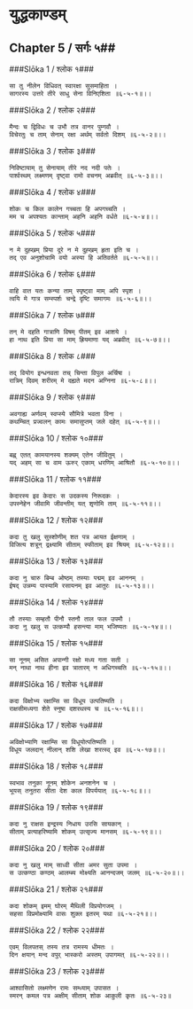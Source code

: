 युद्धकाण्डम्
===============================


## Chapter 5  / सर्गः ५##


###Slōka 1 / श्लोक १###


    सा तु नीलेन विधिवत् स्वारक्षा सुसमाहिता ।
    सागरस्य उत्तरे तीरे साधु सेना विनिएशिता ॥६-५-१॥।।


###Slōka 2 / श्लोक २###


    मैन्दः च द्विविधः च उभौ तत्र वानर पुम्गवौ ।
    विचेरतुः च ताम् सेनाम् रक्षा अर्थम् सर्वतो दिशम् ॥६-५-२॥।।


###Slōka 3 / श्लोक ३###


    निविष्टायाम् तु सेनायाम् तीरे नद नदी पतेः ।
    पार्श्वस्थम् लक्ष्मणम् दृष्ट्वा रामो वचनम् अब्रवीत् ॥६-५-३॥।।


###Slōka 4 / श्लोक ४###


    शोकः च किल कालेन गच्चता हि अपगच्चति ।
    मम च अपश्यतः कान्ताम् अहनि अहनि वर्धते ॥६-५-४॥।।


###Slōka 5 / श्लोक ५###


    न मे दुह्खम् प्रिया दूरे न मे दुह्खम् हृता इति च ।
    तद् एव अनुशोचामि वयो अस्या हि अतिवर्तते ॥६-५-५॥।।


###Slōka 6 / श्लोक ६###


    वाहि वात यतः कन्या ताम् स्पृष्ट्वा माम् अपि स्पृश ।
    त्वयि मे गात्र सम्स्पर्शः चन्द्रे दृष्टि समागमः ॥६-५-६॥।।


###Slōka 7 / श्लोक ७###


    तन् मे दहति गात्राणि विषम् पीतम् इव आशये ।
    हा नाथ इति प्रिया सा माम् ह्रियमाणा यद् अब्रवीत् ॥६-५-७॥।।


###Slōka 8 / श्लोक ८###


    तद् वियोग इन्धनवता तच् चिन्ता विपुल अर्चिषा ।
    रात्रिम् दिवम् शरीरम् मे दह्यते मदन अग्निना ॥६-५-८॥।।


###Slōka 9 / श्लोक ९###


    अवगाह्य अर्णवम् स्वप्स्ये सौमित्रे भवता विना ।
    कथम्चित् प्रज्वलन् कामः समासुप्तम् जले दहेत् ॥६-५-९॥।।


###Slōka 10 / श्लोक १०###


    बह्व् एतत् कामयानस्य शक्यम् एतेन जीवितुम् ।
    यद् अहम् सा च वाम ऊरुर् एकाम् धरणिम् आश्रितौ ॥६-५-१०॥।।


###Slōka 11 / श्लोक ११###


    केदारस्य इव केदारः स उदकस्य निरूदकः ।
    उपस्नेहेन जीवामि जीवन्तीम् यत् शृणोमि ताम् ॥६-५-११॥।।


###Slōka 12 / श्लोक १२###


    कदा तु खलु सुस्शोणीम् शत पत्र आयत ईक्षणाम् ।
    विजित्य शत्रून् द्रक्ष्यामि सीताम् स्फीताम् इव श्रियम् ॥६-५-१२॥।।


###Slōka 13 / श्लोक १३###


    कदा नु चारु बिम्ब ओष्ठम् तस्याः पद्मम् इव आननम् ।
    ईषद् उन्नम्य पास्यामि रसायनम् इव आतुरः ॥६-५-१३॥।।


###Slōka 14 / श्लोक १४###


    तौ तस्याः सम्हतौ पीनौ स्तनौ ताल फल उपमौ ।
    कदा नु खलु स उत्कम्पौ हसन्त्या माम् भजिष्यतः ॥६-५-१४॥।।


###Slōka 15 / श्लोक १५###


    सा नूनम् असित अपान्गी रक्षो मध्य गता सती ।
    मन् नाथा नाथ हीना इव त्रातारम् न अधिगच्चति ॥६-५-१५॥।।


###Slōka 16 / श्लोक १६###


    कदा विक्षोभ्य रक्षाम्सि सा विधूय उत्पतिष्यति ।
    राक्षसीमध्यगा शेते स्नुषा दशरथस्य च ॥६-५-१६॥।।


###Slōka 17 / श्लोक १७###


    अविक्षोभ्याणि रक्षाम्सि सा विधूयोत्पतिष्यति ।
    विधूय जलदान् नीलान् शशि लेखा शरत्स्व् इव ॥६-५-१७॥।।


###Slōka 18 / श्लोक १८###


    स्वभाव तनुका नूनम् शोकेन अनशनेन च ।
    भूयस् तनुतरा सीता देश काल विपर्ययात् ॥६-५-१८॥।।


###Slōka 19 / श्लोक १९###


    कदा नु राक्षस इन्द्रस्य निधाय उरसि सायकान् ।
    सीताम् प्रत्याहरिष्यामि शोकम् उत्सृज्य मानसम् ॥६-५-१९॥।।


###Slōka 20 / श्लोक २०###


    कदा नु खलु माम् साध्वी सीता अमर सुता उपमा ।
    स उत्कण्ठा कण्ठम् आलम्ब्य मोक्ष्यति आनन्दजम् जलम् ॥६-५-२०॥।।


###Slōka 21 / श्लोक २१###


    कदा शोकम् इमम् घोरम् मैथिली विप्रयोगजम् ।
    सहसा विप्रमोक्ष्यामि वासः शुक्ल इतरम् यथा ॥६-५-२१॥।।


###Slōka 22 / श्लोक २२###


    एवम् विलपतस् तस्य तत्र रामस्य धीमतः ।
    दिन क्षयान् मन्द वपुर् भास्करो अस्तम् उपागमत् ॥६-५-२२॥।।


###Slōka 23 / श्लोक २३###


    आश्वासितो लक्ष्मणेन रामः सम्ध्याम् उपासत ।
    स्मरन् कमल पत्र अक्षीम् सीताम् शोक आकुली कृतः ॥६-५-२३॥


